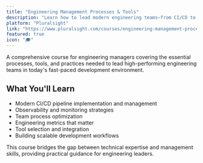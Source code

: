 ```yaml
---
title: "Engineering Management Processes & Tools"
description: "Learn how to lead modern engineering teams—from CI/CD to observability, this course covers the essential processes and tools."
platform: "Pluralsight"
link: "https://www.pluralsight.com/courses/engineering-management-processes-tools"
featured: true
icon: "🎓"
---
```


A comprehensive course for engineering managers covering the essential processes, tools, and practices needed to lead high-performing engineering teams in today's fast-paced development environment.

## What You'll Learn

- Modern CI/CD pipeline implementation and management
- Observability and monitoring strategies
- Team process optimization
- Engineering metrics that matter
- Tool selection and integration
- Building scalable development workflows

This course bridges the gap between technical expertise and management skills, providing practical guidance for engineering leaders.